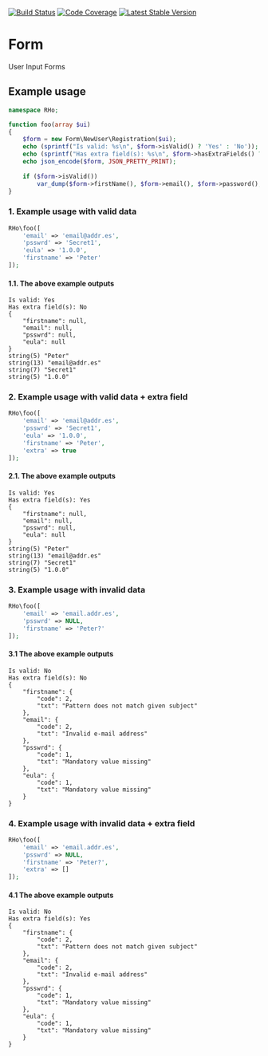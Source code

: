 [![Build Status](https://travis-ci.org/robert-horvath/form.svg?branch=master)](https://travis-ci.org/robert-horvath/form)
[![Code Coverage](https://codecov.io/gh/robert-horvath/form/branch/master/graph/badge.svg)](https://codecov.io/gh/robert-horvath/form)
[![Latest Stable Version](https://img.shields.io/packagist/v/robert/form.svg)](https://packagist.org/packages/robert/form)

# Form
User Input Forms

## Example usage
```php
namespace RHo;

function foo(array $ui)
{
    $form = new Form\NewUser\Registration($ui);
    echo (sprintf("Is valid: %s\n", $form->isValid() ? 'Yes' : 'No'));
    echo (sprintf("Has extra field(s): %s\n", $form->hasExtraFields() ? 'Yes' : 'No'));
    echo json_encode($form, JSON_PRETTY_PRINT);
    
    if ($form->isValid())
        var_dump($form->firstName(), $form->email(), $form->password(), $form->eulaVersion());
}
```

### 1. Example usage with valid data
```php
RHo\foo([
    'email' => 'email@addr.es',
    'psswrd' => 'Secret1',
    'eula' => '1.0.0',
    'firstname' => 'Peter'
]);
```
#### 1.1. The above example outputs
```
Is valid: Yes
Has extra field(s): No
{
    "firstname": null,
    "email": null,
    "psswrd": null,
    "eula": null
}
string(5) "Peter"
string(13) "email@addr.es"
string(7) "Secret1"
string(5) "1.0.0"
```
### 2. Example usage with valid data + extra field
```php
RHo\foo([
    'email' => 'email@addr.es',
    'psswrd' => 'Secret1',
    'eula' => '1.0.0',
    'firstname' => 'Peter',
    'extra' => true
]);
```
#### 2.1. The above example outputs
```
Is valid: Yes
Has extra field(s): Yes
{
    "firstname": null,
    "email": null,
    "psswrd": null,
    "eula": null
}
string(5) "Peter"
string(13) "email@addr.es"
string(7) "Secret1"
string(5) "1.0.0"
```
### 3. Example usage with invalid data
```php
RHo\foo([
    'email' => 'email.addr.es',
    'psswrd' => NULL,
    'firstname' => 'Peter?'
]);
```
#### 3.1 The above example outputs
```
Is valid: No
Has extra field(s): No
{
    "firstname": {
        "code": 2,
        "txt": "Pattern does not match given subject"
    },
    "email": {
        "code": 2,
        "txt": "Invalid e-mail address"
    },
    "psswrd": {
        "code": 1,
        "txt": "Mandatory value missing"
    },
    "eula": {
        "code": 1,
        "txt": "Mandatory value missing"
    }
}
```
### 4. Example usage with invalid data + extra field
```php
RHo\foo([
    'email' => 'email.addr.es',
    'psswrd' => NULL,
    'firstname' => 'Peter?',
    'extra' => []
]);
```
#### 4.1 The above example outputs
```
Is valid: No
Has extra field(s): Yes
{
    "firstname": {
        "code": 2,
        "txt": "Pattern does not match given subject"
    },
    "email": {
        "code": 2,
        "txt": "Invalid e-mail address"
    },
    "psswrd": {
        "code": 1,
        "txt": "Mandatory value missing"
    },
    "eula": {
        "code": 1,
        "txt": "Mandatory value missing"
    }
}
```